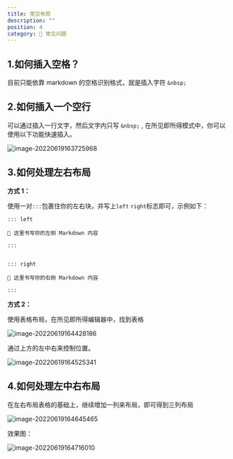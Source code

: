 ```yaml
---
title: 常见布局
description: ""
position: 4
category: 💐 常见问题
---
```


## 1.如何插入空格？

目前只能依靠 markdown 的空格识别格式，就是插入字符 `&nbsp;`

## 2.如何插入一个空行

可以通过插入一行文字，然后文字内只写 `&nbsp;` , 在所见即所得模式中，你可以使用以下功能快速插入。

<img src="https://s3.mdedit.online/blog/image-20220619163725968.png?imageView2/0/format/webp/q/75/w/400" alt="image-20220619163725968" />

## 3.如何处理左右布局

**方式 1：**

使用一对`:::`包裹住你的左右块，并写上`left` `right`标志即可，示例如下：

```
::: left

🎉 这里书写你的左侧 Markdown 内容

:::


::: right

🎉 这里书写你的右侧 Markdown 内容

:::
```

**方式 2：**

使用表格布局，在所见即所得编辑器中，找到表格

![image-20220619164428186](https://s3.mdedit.online/blog/image-20220619164428186.png?imageView2/0/format/webp/q/75/w/400)

通过上方的左中右来控制位置。

![image-20220619164525341](https://s3.mdedit.online/blog/image-20220619164525341.png?imageView2/0/format/webp/q/75)

## 4.如何处理左中右布局

在左右布局表格的基础上，继续增加一列来布局，即可得到三列布局

![image-20220619164645465](https://s3.mdedit.online/blog/image-20220619164645465.png?imageView2/0/format/webp/q/75)

效果图：

![image-20220619164716010](https://s3.mdedit.online/blog/image-20220619164716010.png?imageView2/0/format/webp/q/75)
